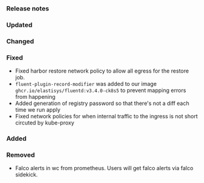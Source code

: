### Release notes

### Updated

### Changed

### Fixed

- Fixed harbor restore network policy to allow all egress for the restore job.
- `fluent-plugin-record-modifier` was added to our image `ghcr.io/elastisys/fluentd:v3.4.0-ck8s5` to prevent mapping errors from happening
- Added generation of registry password so that there's not a diff each time we run apply
- Fixed network policies for when internal traffic to the ingress is not short circuted by kube-proxy

### Added

### Removed

- Falco alerts in wc from prometheus. Users will get falco alerts via falco sidekick.
